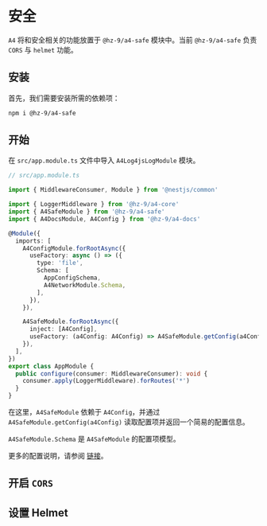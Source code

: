 # 安全

`A4` 将和安全相关的功能放置于 `@hz-9/a4-safe` 模块中。当前 `@hz-9/a4-safe` 负责 `CORS` 与 `helmet` 功能。

## 安装

首先，我们需要安装所需的依赖项：

``` sh
npm i @hz-9/a4-safe
```

## 开始

在 `src/app.module.ts` 文件中导入 `A4Log4jsLogModule` 模块。

``` ts
// src/app.module.ts

import { MiddlewareConsumer, Module } from '@nestjs/common'

import { LoggerMiddleware } from '@hz-9/a4-core'
import { A4SafeModule } from '@hz-9/a4-safe'
import { A4DocsModule, A4Config } from '@hz-9/a4-docs'

@Module({
  imports: [
    A4ConfigModule.forRootAsync({
      useFactory: async () => ({
        type: 'file',
        Schema: [
          AppConfigSchema,
          A4NetworkModule.Schema,
        ],
      }),
    }),

    A4SafeModule.forRootAsync({
      inject: [A4Config],
      useFactory: (a4Config: A4Config) => A4SafeModule.getConfig(a4Config),
    }),
  ],
})
export class AppModule {
  public configure(consumer: MiddlewareConsumer): void {
    consumer.apply(LoggerMiddleware).forRoutes('*')
  }
}

```

在这里，`A4SafeModule` 依赖于 `A4Config`，并通过 `A4SafeModule.getConfig(a4Config)` 读取配置项并返回一个简易的配置信息。

`A4SafeModule.Schema` 是 `A4SafeModule` 的配置项模型。

更多的配置说明，请参阅 [链接](TODO)。

## 开启 `CORS`

<!-- TODO -->

## 设置 Helmet

<!-- TODO -->
